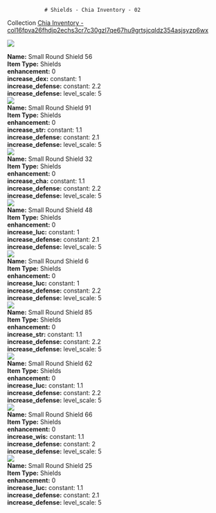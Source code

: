                 # Shields - Chia Inventory - 02

Collection [Chia Inventory - col16fpva26fhdjp2echs3cr7c30gzl7qe67hu9grtsjcqldz354asjsyzp6wx](https://mintgarden.io/collections/col16fpva26fhdjp2echs3cr7c30gzl7qe67hu9grtsjcqldz354asjsyzp6wx)<div class="item_thumbnail">
<img loading="lazy" src="https://assets.mainnet.mintgarden.io/thumbnails/b9b05c392bf1e4f2cf7795b4aa60b223885531ffa90686b3436b85052cacb98f.webp"><br/>
<div><strong>Name:</strong> Small Round Shield 56</div>
<div><strong>Item Type:</strong> Shields</div>
<div><strong>enhancement:</strong> 0</div>
<div><strong>increase_dex:</strong> constant: 1</div>
<div><strong>increase_defense:</strong> constant: 2.2</div>
<div><strong>increase_defense:</strong> level_scale: 5</div>
</div>
<div class="item_thumbnail">
<img loading="lazy" src="https://assets.mainnet.mintgarden.io/thumbnails/4e6ba0c4e59f94836b6cc4fadbcac73e0bf8cf6f841a35d0c6de4f32a8c2fe52.webp"><br/>
<div><strong>Name:</strong> Small Round Shield 91</div>
<div><strong>Item Type:</strong> Shields</div>
<div><strong>enhancement:</strong> 0</div>
<div><strong>increase_str:</strong> constant: 1.1</div>
<div><strong>increase_defense:</strong> constant: 2.1</div>
<div><strong>increase_defense:</strong> level_scale: 5</div>
</div>
<div class="item_thumbnail">
<img loading="lazy" src="https://assets.mainnet.mintgarden.io/thumbnails/d11fc66497c0e6665fd9d88c2ba7731ebafcb06e732db06fd1dbc4bae21bd06e.webp"><br/>
<div><strong>Name:</strong> Small Round Shield 32</div>
<div><strong>Item Type:</strong> Shields</div>
<div><strong>enhancement:</strong> 0</div>
<div><strong>increase_cha:</strong> constant: 1.1</div>
<div><strong>increase_defense:</strong> constant: 2.2</div>
<div><strong>increase_defense:</strong> level_scale: 5</div>
</div>
<div class="item_thumbnail">
<img loading="lazy" src="https://assets.mainnet.mintgarden.io/thumbnails/12a2417e2ebc5cf945313e759960b67fdbd74d1de0d7c30420a6391f41a2d065.webp"><br/>
<div><strong>Name:</strong> Small Round Shield 48</div>
<div><strong>Item Type:</strong> Shields</div>
<div><strong>enhancement:</strong> 0</div>
<div><strong>increase_luc:</strong> constant: 1</div>
<div><strong>increase_defense:</strong> constant: 2.1</div>
<div><strong>increase_defense:</strong> level_scale: 5</div>
</div>
<div class="item_thumbnail">
<img loading="lazy" src="https://assets.mainnet.mintgarden.io/thumbnails/19bcee34931c025d23893d0adfbb4947b3749ef18d3dec57c2a9cf55ad12df62.webp"><br/>
<div><strong>Name:</strong> Small Round Shield 6</div>
<div><strong>Item Type:</strong> Shields</div>
<div><strong>enhancement:</strong> 0</div>
<div><strong>increase_luc:</strong> constant: 1</div>
<div><strong>increase_defense:</strong> constant: 2.2</div>
<div><strong>increase_defense:</strong> level_scale: 5</div>
</div>
<div class="item_thumbnail">
<img loading="lazy" src="https://assets.mainnet.mintgarden.io/thumbnails/1bc5b1f821ab9c1d1693591dc9b6c162f488eda796d64ed004ad780b71033096.webp"><br/>
<div><strong>Name:</strong> Small Round Shield 85</div>
<div><strong>Item Type:</strong> Shields</div>
<div><strong>enhancement:</strong> 0</div>
<div><strong>increase_str:</strong> constant: 1.1</div>
<div><strong>increase_defense:</strong> constant: 2.2</div>
<div><strong>increase_defense:</strong> level_scale: 5</div>
</div>
<div class="item_thumbnail">
<img loading="lazy" src="https://assets.mainnet.mintgarden.io/thumbnails/ecc007d7783c8dab3a297b42d5054b2eed97be6ef28f51947aa4883c1447cdbc.webp"><br/>
<div><strong>Name:</strong> Small Round Shield 62</div>
<div><strong>Item Type:</strong> Shields</div>
<div><strong>enhancement:</strong> 0</div>
<div><strong>increase_luc:</strong> constant: 1.1</div>
<div><strong>increase_defense:</strong> constant: 2.2</div>
<div><strong>increase_defense:</strong> level_scale: 5</div>
</div>
<div class="item_thumbnail">
<img loading="lazy" src="https://assets.mainnet.mintgarden.io/thumbnails/7754e804ecf6df5f15d20f332e819d3f5506c1bfe9b0eb48acb908217ed43eee.webp"><br/>
<div><strong>Name:</strong> Small Round Shield 66</div>
<div><strong>Item Type:</strong> Shields</div>
<div><strong>enhancement:</strong> 0</div>
<div><strong>increase_wis:</strong> constant: 1.1</div>
<div><strong>increase_defense:</strong> constant: 2</div>
<div><strong>increase_defense:</strong> level_scale: 5</div>
</div>
<div class="item_thumbnail">
<img loading="lazy" src="https://assets.mainnet.mintgarden.io/thumbnails/c5b5df26850b994e5f2e151ab5aba6793d21b0c3ed2439a76e1cd8ed21e7fcd4.webp"><br/>
<div><strong>Name:</strong> Small Round Shield 25</div>
<div><strong>Item Type:</strong> Shields</div>
<div><strong>enhancement:</strong> 0</div>
<div><strong>increase_luc:</strong> constant: 1.1</div>
<div><strong>increase_defense:</strong> constant: 2.1</div>
<div><strong>increase_defense:</strong> level_scale: 5</div>
</div>

